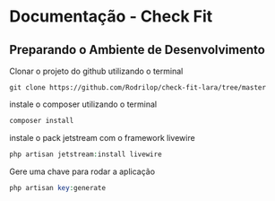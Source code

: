 # Documentação - Check Fit

## Preparando o Ambiente de Desenvolvimento

Clonar o projeto do github utilizando o terminal
~~~git
git clone https://github.com/Rodrilop/check-fit-lara/tree/master
~~~

instale o composer utilizando o terminal
~~~php
composer install
~~~

instale o pack jetstream com o framework livewire
~~~php
php artisan jetstream:install livewire
~~~

Gere uma chave para rodar a aplicação
~~~php
php artisan key:generate
~~~

